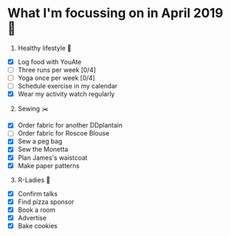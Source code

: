 # What I'm focussing on in April 2019 :seedling:

1. Healthy lifestyle :pear:
- [x] Log food with YouAte
- [ ] Three runs per week [0/4]
- [ ] Yoga once per week [0/4]
- [ ] Schedule exercise in my calendar
- [x] Wear my activity watch regularly

2. Sewing :scissors:
- [x] Order fabric for another DDplantain
- [ ] Order fabric for Roscoe Blouse
- [x] Sew a peg bag
- [x] Sew the Monetta
- [x] Plan James's waistcoat
- [x] Make paper patterns

3. R-Ladies :purple_heart:
- [x] Confirm talks
- [x] Find pizza sponsor
- [x] Book a room
- [x] Advertise
- [x] Bake cookies
